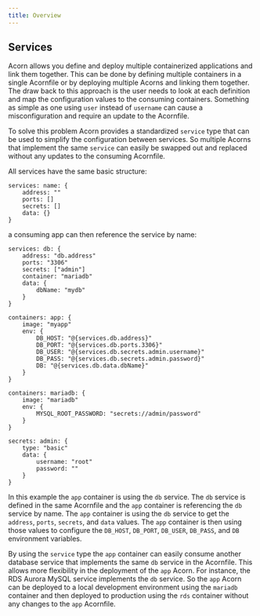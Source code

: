 ```yaml
---
title: Overview
---
```


## Services

Acorn allows you define and deploy multiple containerized applications and link them together. This can be done by defining multiple containers in a single Acornfile or by deploying multiple Acorns and linking them together. The draw back to this approach is the user needs to look at each definition and map the configuration values to the consuming containers. Something as simple as one using `user` instead of `username` can cause a misconfiguration and require an update to the Acornfile.

To solve this problem Acorn provides a standardized `service` type that can be used to simplify the configuration between services. So multiple Acorns that implement the same `service` can easily be swapped out and replaced without any updates to the consuming Acornfile.

All services have the same basic structure:

```acorn
services: name: {
    address: ""
    ports: []
    secrets: []
    data: {}
}
```

a consuming app can then reference the service by name:

```acorn
services: db: {
    address: "db.address"
    ports: "3306"
    secrets: ["admin"]
    container: "mariadb"
    data: {
        dbName: "mydb"
    }
}

containers: app: {
    image: "myapp"
    env: {
        DB_HOST: "@{services.db.address}"
        DB_PORT: "@{services.db.ports.3306}"
        DB_USER: "@{services.db.secrets.admin.username}"
        DB_PASS: "@{services.db.secrets.admin.password}"
        DB: "@{services.db.data.dbName}"
    }
}

containers: mariadb: {
    image: "mariadb"
    env: {
        MYSQL_ROOT_PASSWORD: "secrets://admin/password"
    } 
}

secrets: admin: {
    type: "basic"
    data: {
        username: "root"
        password: ""
    }
}
```

In this example the `app` container is using the `db` service. The `db` service is defined in the same Acornfile and the `app` container is referencing the `db` service by name. The `app` container is using the `db` service to get the `address`, `ports`, `secrets`, and `data` values. The `app` container is then using those values to configure the `DB_HOST`, `DB_PORT`, `DB_USER`, `DB_PASS`, and `DB` environment variables.

By using the `service` type the `app` container can easily consume another database service that implements the same `db` service in the Acornfile. This allows more flexibility in the deployment of the `app` Acorn. For instance, the RDS Aurora MySQL service implements the `db` service. So the `app` Acorn can be deployed to a local development environment using the `mariadb` container and then deployed to production using the `rds` container without any changes to the `app` Acornfile.
